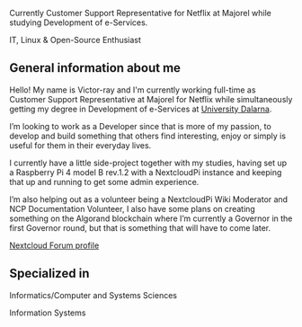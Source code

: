 Currently Customer Support Representative for Netflix at Majorel while studying Development of e-Services.

IT, Linux & Open-Source Enthusiast

## General information about me

Hello! My name is Victor-ray and I'm currently working full-time as Customer Support Representative at Majorel for Netflix while simultaneously getting my degree in Development of e-Services at [University Dalarna](https://www.du.se/sv/Utbildning/Program/utveckling-av-etjanster/). 

I’m looking to work as a Developer since that is more of my passion, to develop and build something that others find interesting, enjoy or simply is useful for them in their everyday lives. 

I currently have a little side-project together with my studies, having set up a Raspberry Pi 4 model B rev.1.2 with a NextcloudPi instance and keeping that up and running to get some admin experience. 

I’m also helping out as a volunteer being a NextcloudPi Wiki Moderator and NCP Documentation Volunteer, I also have some plans on creating something on the Algorand blockchain where I’m currently a Governor in the first Governor round, but that is something that will have to come later. 

[Nextcloud Forum profile](https://help.nextcloud.com/u/zendaiowl/summary)

## Specialized in

Informatics/Computer and Systems Sciences 

Information Systems

<!-- ### Footer

Last updated: November 2021 -->




<!--
**ZendaiOwl/ZendaiOwl** is a ✨ _special_ ✨ repository because its `README.md` (this file) appears on your GitHub profile.

Here are some ideas to get you started:

- 🔭 I’m currently working on ...
- 🌱 I’m currently learning ...
- 👯 I’m looking to collaborate on ...
- 🤔 I’m looking for help with ...
- 💬 Ask me about ...
- 📫 How to reach me: ...
- 😄 Pronouns: ...
- ⚡ Fun fact: ...
-->
